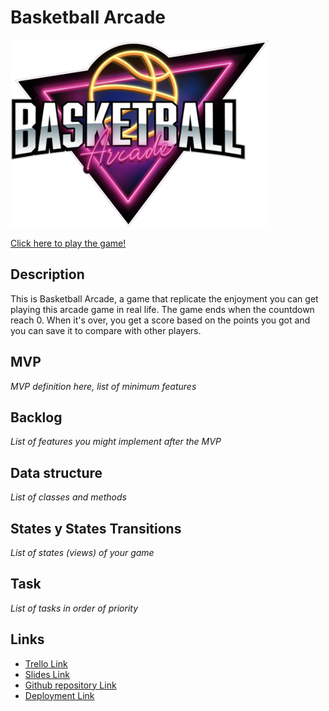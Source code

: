 # Basketball Arcade

![Island Racer Logo](images/basketball-arcade.png)

[Click here to play the game!](https://github.com/Rafa3399/basketball-arcade)

## Description
This is Basketball Arcade, a game that replicate the enjoyment you can get playing this arcade game in real life. The game ends when the countdown reach 0. When it's over, you get a score based on the points you got and you can save it to compare with other players.


## MVP
_MVP definition here, list of minimum features_


## Backlog
_List of features you might implement after the MVP_


## Data structure
_List of classes and methods_


## States y States Transitions
_List of states (views) of your game_


## Task
_List of tasks in order of priority_


## Links

- [Trello Link](https://trello.com)
- [Slides Link](http://slides.com)
- [Github repository Link](https://github.com/Rafa3399/basketball-arcade)
- [Deployment Link](https://github.com/Rafa3399/basketball-arcade)